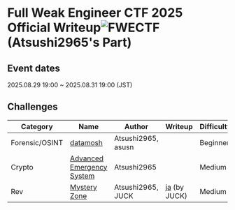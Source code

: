 # Full Weak Engineer CTF 2025 Official Writeup![FWECTF](https://cdn.discordapp.com/guild-events/1399023320225021952/f91c61f3e0bdaee8a9917dc1e8961ca2?size=3072 "FWECTF")(Atsushi2965's Part)
## Event dates
2025.08.29 19:00 ~ 2025.08.31 19:00 (JST)
## Challenges
Category|Name|Author|Writeup|Difficulty|Tags|Solves|Score
-|-|-|-|-|-|-|-
Forensic/OSINT|[datamosh](Forensic_OSINT/datamosh)|Atsushi2965, asusn||Beginner|Forensic|294|106
Crypto|[Advanced Emergency System](Crypto/Advanced%20Emergency%20System)|Atsushi2965||Medium|Forensic|11|454
Rev|[Mystery Zone](Rev/Mystery%20Zone)|Atsushi2965, JUCK|[ja](https://zenn.dev/juck28/articles/a82cfdec0c136f#mystery-zone(なぞのばしょ)) (by JUCK)|Medium||97|227
